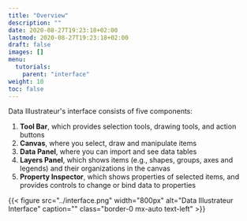 ```yaml
---
title: "Overview"
description: ""
date: 2020-08-27T19:23:18+02:00
lastmod: 2020-08-27T19:23:18+02:00
draft: false
images: []
menu:
  tutorials:
    parent: "interface"
weight: 10
toc: false
---
```



Data Illustrateur's interface consists of five components:

1. **Tool Bar**, which provides selection tools, drawing tools, and action buttons
2. **Canvas**, where you select, draw and manipulate items
3. **Data Panel**, where you can import and see data tables
4. **Layers Panel**, which shows items (e.g., shapes, groups, axes and legends) and their organizations in the canvas
5. **Property Inspector**, which shows properties of selected items, and provides controls to change or bind data to properties

{{< figure src="../interface.png" width="800px" alt="Data Illustrateur Interface" caption="" class="border-0 mx-auto text-left" >}}
